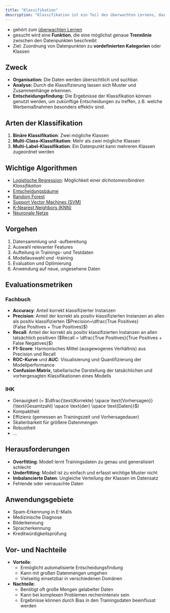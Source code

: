 ```yaml
---
title: "Klassifikation"
description: "Klassifikation ist ein Teil des überwachten Lernens, das Datenpunkte zu vordefinierten Kategorien zuordnet. Algorithmen wie logistische Regression, Entscheidungsbäume und KNN werden verwendet, mit Metriken wie Accuracy und Precision zur Evaluation."
---
```


- gehört zum [überwachten Lernen](/open-fidup/lerninhalte/ueberwachtes-und-nicht-ueberwachtes-lernen)
- gesucht wird eine **Funktion**, die eine möglichst genaue **Trennlinie** zwischen den Datenpunkten beschreibt
- Ziel: Zuordnung von Datenpunkten zu **vordefinierten Kategorien** oder Klassen

## Zweck
- **Organisation:** Die Daten werden übersichtlich und suchbar.
- **Analyse:** Durch die Klassifizierung lassen sich Muster und Zusammenhänge erkennen.
- **Entscheidungsfindung:** Die Ergebnisse der Klassifikation können genutzt werden, um zukünftige Entscheidungen zu treffen, z.B. welche Werbemaßnahmen besonders effektiv sind.

## Arten der Klassifikation
1. **Binäre Klassifikation**: Zwei mögliche Klassen
2. **Multi-Class-Klassifikation**: Mehr als zwei mögliche Klassen
3. **Multi-Label-Klassifikation**: Ein Datenpunkt kann mehreren Klassen zugeordnet werden

## Wichtige Algorithmen
- [Logistische Regression](/open-fidup/lerninhalte/regression#logistische-regression): Möglichkeit einer *dichotomen/binären Klassifikation*
- [Entscheidungsbäume](/open-fidup/lerninhalte/entscheidungsbaum)
- [Random Forest](/open-fidup/lerninhalte/random-forest)
- [Support Vector Machines (SVM)](/open-fidup/lerninhalte/support-vector-machine)
- [K-Nearest Neighbors (KNN)](/open-fidup/lerninhalte/k-nearest-neighbor)
- [Neuronale Netze](/open-fidup/lerninhalte/neural-network)

## Vorgehen
1. Datensammlung und -aufbereitung
2. Auswahl relevanter Features
3. Aufteilung in Trainings- und Testdaten
4. Modellauswahl und -training
5. Evaluation und Optimierung
6. Anwendung auf neue, ungesehene Daten

## Evaluationsmetriken
### Fachbuch
- **Accuracy**: Anteil korrekt klassifizierter Instanzen
- **Precision**: Anteil der korrekt als positiv klassifizierten Instanzen an allen als positiv klassifizierten ($Precision=\dfrac{True Positives}{False Positives + True Positives}​$)
- **Recall**: Anteil der korrekt als positiv klassifizierten Instanzen an allen tatsächlich positiven ($Recall = \dfrac{True Positives}{True Positives + False Negatives}$)
- **F1-Score**: Harmonisches Mittel (ausgewogenes Verhältnis) aus Precision und Recall
- **ROC-Kurve** und **AUC**: Visualisierung und Quantifizierung der Modellperformance
- **Confusion Matrix**, tabellarische Darstellung der tatsächlichen und vorhergesagten Klassifikationen eines Modells

### IHK
- Genauigkeit (= $\dfrac{\text{Korrekte} \space \text{Vorhersagen}}{\text{Gesamtzahl} \space \text{der} \space \text{Daten}}$)
- Kompaktheit
- Effizienz (gemessen an Trainingszeit und Vorhersagedauer)
- Skalierbarkeit für größere Datenmengen
- Robustheit
- ...

## Herausforderungen
- **Overfitting**: Modell lernt Trainingsdaten zu genau und generalisiert schlecht
- **Underfitting**: Modell ist zu einfach und erfasst wichtige Muster nicht
- **Imbalancierte Daten**: Ungleiche Verteilung der Klassen im Datensatz
- Fehlende oder verrauschte Daten

## Anwendungsgebiete
- Spam-Erkennung in E-Mails
- Medizinische Diagnose
- Bilderkennung
- Spracherkennung
- Kreditwürdigkeitsprüfung

## Vor- und Nachteile
- **Vorteile**:
	- Ermöglicht automatisierte Entscheidungsfindung
	- Kann mit großen Datenmengen umgehen
	- Vielseitig einsetzbar in verschiedenen Domänen
- **Nachteile**:
	- Benötigt oft große Mengen gelabelter Daten
	- Kann bei komplexen Problemen rechenintensiv sein
	- Ergebnisse können durch Bias in den Trainingsdaten beeinflusst werden


